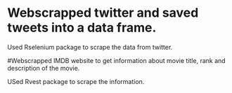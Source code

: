 # Webscrapped twitter and saved tweets into a data frame.

Used Rselenium package to scrape the data from twitter.

#Webscrapped IMDB website to get information about movie title, rank and description of the movie.

USed Rvest package to scrape the information.
